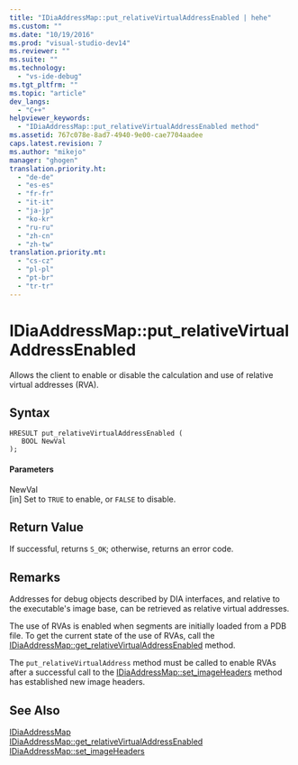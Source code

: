 ```yaml
---
title: "IDiaAddressMap::put_relativeVirtualAddressEnabled | hehe"
ms.custom: ""
ms.date: "10/19/2016"
ms.prod: "visual-studio-dev14"
ms.reviewer: ""
ms.suite: ""
ms.technology: 
  - "vs-ide-debug"
ms.tgt_pltfrm: ""
ms.topic: "article"
dev_langs: 
  - "C++"
helpviewer_keywords: 
  - "IDiaAddressMap::put_relativeVirtualAddressEnabled method"
ms.assetid: 767c078e-8ad7-4940-9e00-cae7704aadee
caps.latest.revision: 7
ms.author: "mikejo"
manager: "ghogen"
translation.priority.ht: 
  - "de-de"
  - "es-es"
  - "fr-fr"
  - "it-it"
  - "ja-jp"
  - "ko-kr"
  - "ru-ru"
  - "zh-cn"
  - "zh-tw"
translation.priority.mt: 
  - "cs-cz"
  - "pl-pl"
  - "pt-br"
  - "tr-tr"
---
```

# IDiaAddressMap::put_relativeVirtualAddressEnabled
Allows the client to enable or disable the calculation and use of relative virtual addresses (RVA).  
  
## Syntax  
  
```cpp#  
HRESULT put_relativeVirtualAddressEnabled (   
   BOOL NewVal  
);  
```  
  
#### Parameters  
 NewVal  
 [in] Set to `TRUE` to enable, or `FALSE` to disable.  
  
## Return Value  
 If successful, returns `S_OK`; otherwise, returns an error code.  
  
## Remarks  
 Addresses for debug objects described by DIA interfaces, and relative to the executable's image base, can be retrieved as relative virtual addresses.  
  
 The use of RVAs is enabled when segments are initially loaded from a PDB file. To get the current state of the use of RVAs, call the [IDiaAddressMap::get_relativeVirtualAddressEnabled](../debug-interface-access/idiaaddressmap--get_relativevirtualaddressenabled.md) method.  
  
 The `put_relativeVirtualAddress` method must be called to enable RVAs after a successful call to the [IDiaAddressMap::set_imageHeaders](../debug-interface-access/idiaaddressmap--set_imageheaders.md) method has established new image headers.  
  
## See Also  
 [IDiaAddressMap](../debug-interface-access/idiaaddressmap.md)   
 [IDiaAddressMap::get_relativeVirtualAddressEnabled](../debug-interface-access/idiaaddressmap--get_relativevirtualaddressenabled.md)   
 [IDiaAddressMap::set_imageHeaders](../debug-interface-access/idiaaddressmap--set_imageheaders.md)